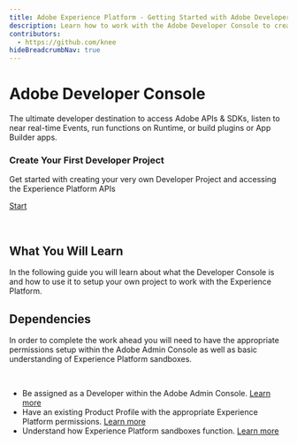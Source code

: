 ```yaml
---
title: Adobe Experience Platform - Getting Started with Adobe Developer Console
description: Learn how to work with the Adobe Developer Console to create your own projects
contributors: 
  - https://github.com/knee
hideBreadcrumbNav: true
---
```


<Hero slots="heading, text" background="rgb(50,50,50)"/>

# Adobe Developer Console

The ultimate developer destination to access Adobe APIs & SDKs, listen to near real-time Events, run functions on Runtime, or build plugins or App Builder apps.

<AnnouncementBlock slots="heading, text, button" />

### Create Your First Developer Project

Get started with creating your very own Developer Project and accessing the Experience Platform APIs

[Start](../create-project/index.md)

<br/>

## What You Will Learn

In the following guide you will learn about what the Developer Console is and how to use it to setup your own project to work with the Experience Platform.

## Dependencies

In order to complete the work ahead you will need to have the appropriate permissions setup within the Adobe Admin Console as well as basic understanding of Experience Platform sandboxes.

<br/>

- Be assigned as a Developer within the Adobe Admin Console.  [Learn more](https://helpx.adobe.com/enterprise/using/manage-developers.html)
- Have an existing Product Profile with the appropriate Experience Platform permissions.  [Learn more](https://experienceleague.adobe.com/docs/experience-platform/access-control/home.html?lang=en)
- Understand how Experience Platform sandboxes function.  [Learn more](https://experienceleague.adobe.com/docs/experience-platform/access-control/home.html?lang=en)
